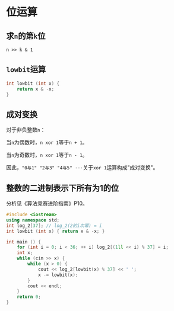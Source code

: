 # 位运算

## 求`n`的第`k`位

`n >> k & 1`

## `lowbit`运算

```cpp
int lowbit (int x) {
    return x & -x;
}
```

## 成对变换

对于非负整数`n`：

当`n`为偶数时，`n xor 1`等于`n + 1`。

当`n`为奇数时，`n xor 1`等于`n - 1`。

因此，`"0与1" "2与3" "4与5" ···`关于`xor 1`运算构成"成对变换"。

## 整数的二进制表示下所有为1的位

分析见《算法竞赛进阶指南》P10。

```cpp
#include <iostream>
using namespace std;
int log_2[37]; // log_2(2的i次幂) = i
int lowbit (int x) { return x & -x; }

int main () {
    for (int i = 0; i < 36; ++ i) log_2[(1ll << i) % 37] = i;
    int x;
    while (cin >> x) {
        while (x > 0) {
            cout << log_2[lowbit(x) % 37] << ' ';
            x -= lowbit(x);
        }
        cout << endl;
    }
    return 0;
}
```